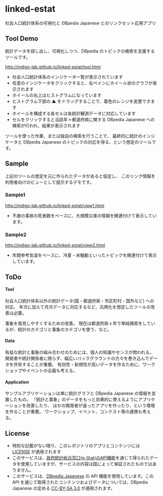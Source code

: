 # linked-estat

社会人口統計体系の可視化と DBpedia Japanese とのリンクセット応用アプリ

## Tool Demo

統計データを探し出し、可視化しつつ、DBpedia のトピックの検索を支援するツールです。

<http://indigo-lab.github.io/linked-estat/tool.html>


* 社会人口統計体系のインジケータ一覧が表示されています
* 任意のインジケータをクリックすると、右ペインにホイール状のグラフが表示されます
* ホイールの右上はヒストグラムになっています
* ヒストグラム下部の ▲ をドラッグすることで、着色のレンジを変更できます
* ホイールを構成する各セルは各統計観測データに対応しています
* セルをクリックすると当該年＋都道府県に関する DBpedia Japanese への検索が行われ、結果が表示されます

ツールを使った作業、または独自の検索を行うことで、
最終的に統計のインジケータと DBpedia Japanese のトピックの対応を得る、という想定のツールです。

## Sample

上記のツールの想定を元に作られたデータがあると仮定し、
このリンク情報を利用者向けのビューとして提示するデモです。

### Sample1

<http://indigo-lab.github.io/linked-estat/view1.html>

* 不慮の事故の死者数をベースに、大規模災害の情報を関連付けて表示しています。

### Sample2

<http://indigo-lab.github.io/linked-estat/view2.html>

* 年間参考気温をベースに、冷夏・米騒動といったトピックを関連付けて表示しています。


## ToDo

#### Tool

社会人口統計体系以外の統計データ(国・都道府県・市区町村・国外など)  への対応、
年次に加えて月次データに対応するなど、汎用化を想定したツールの改善は必要。

事象を発見しやすくするための改善。
現在は都道府県ｘ年で単純検索をしているが、統計のカテゴリと事象のカテゴリを使う、など。


#### Data

有益な統計と事象の組み合わせのためには、個人の知識やセンスが問われる。
開発者や統計関係者に限らず、幅広いバックグラウンドの方々を巻き込んでデータを共有することが重要。
有効性・新規性が高いデータを作るために、ワークショップやイベントの企画も考える。

#### Application

サンプルアプリケーションは単に統計グラフと DBpedia Japanese の情報を並置したもの。
「統計と事象」のデータをもっと効果的に使えるようにアプリケーションを改善したり、
ほかの開発者が違ったアプリを作ったり、という環境を作ることが重要。
ワークショップ、イベント、コンテスト等の連携も考える。

## License

* 特別な記載がない限り、このレポジトリのアプリとコンテンツには [LICENSE](https://github.com/indigo-lab/linked-estat/blob/gh-pages/LICENSE) が適用されます
* このサービスは、[政府統計総合窓口(e-Stat)のAPI機能](http://www.e-stat.go.jp/api/)を通じて得られたデータを使用していますが、サービスの内容は国によって保証されたものではありません。
* このサービスは、[DBpedia Japanese](http://ja.dbpedia.org/) の API 機能を使用しています。この API を通じて取得されたコンテンツおよびデータについては、DBpedia Japanese の定める [CC-BY-SA 3.0](http://creativecommons.org/licenses/by-sa/3.0/) が適用されます。


